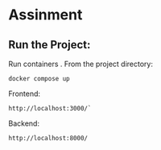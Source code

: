 # Assinment
## Run the Project:

Run containers . From the project directory:
```
docker compose up
```

Frontend:
```
http://localhost:3000/`
```
Backend:  
```
http://localhost:8000/
```
